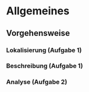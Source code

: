 # Allgemeines

## Vorgehensweise

### Lokalisierung (Aufgabe 1)

### Beschreibung (Aufgabe 1)

### Analyse (Aufgabe 2)


<!--stackedit_data:
eyJoaXN0b3J5IjpbLTMyNTI3Mjc2MV19
-->